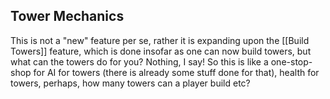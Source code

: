 ## Tower Mechanics
This is not a "new" feature per se, rather it is expanding upon the [[Build Towers]] feature, which is done insofar as one can now build towers, but what can the towers do for you? Nothing, I say!
So this is like a one-stop-shop for AI for towers (there is already some stuff done for that), health for towers, perhaps, how many towers can a player build etc?